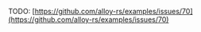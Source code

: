 TODO: [https://github.com/alloy-rs/examples/issues/70](https://github.com/alloy-rs/examples/issues/70)